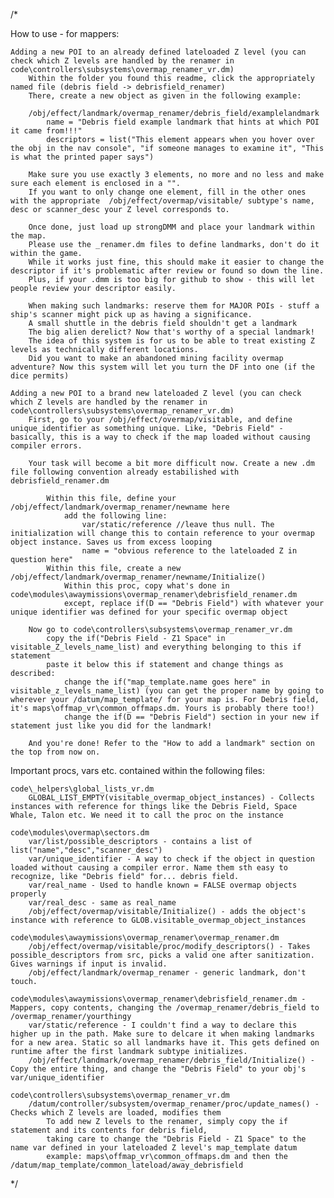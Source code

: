 /\*

How to use - for mappers:

    Adding a new POI to an already defined lateloaded Z level (you can check which Z levels are handled by the renamer in code\controllers\subsystems\overmap_renamer_vr.dm)
        Within the folder you found this readme, click the appropriately named file (debris field -> debrisfield_renamer)
        There, create a new object as given in the following example:

        /obj/effect/landmark/overmap_renamer/debris_field/examplelandmark
            name = "Debris field example landmark that hints at which POI it came from!!!"
            descriptors = list("This element appears when you hover over the obj in the nav console", "if someone manages to examine it", "This is what the printed paper says")

        Make sure you use exactly 3 elements, no more and no less and make sure each element is enclosed in a "".
        If you want to only change one element, fill in the other ones with the appropriate  /obj/effect/overmap/visitable/ subtype's name, desc or scanner_desc your Z level corresponds to.

        Once done, just load up strongDMM and place your landmark within the map.
        Please use the _renamer.dm files to define landmarks, don't do it within the game.
        While it works just fine, this should make it easier to change the descriptor if it's problematic after review or found so down the line.
        Plus, if your .dmm is too big for github to show - this will let people review your descriptor easily.

        When making such landmarks: reserve them for MAJOR POIs - stuff a ship's scanner might pick up as having a significance.
        A small shuttle in the debris field shouldn't get a landmark
        The big alien derelict? Now that's worthy of a special landmark!
        The idea of this system is for us to be able to treat existing Z levels as technically different locations.
        Did you want to make an abandoned mining facility overmap adventure? Now this system will let you turn the DF into one (if the dice permits)

    Adding a new POI to a brand new lateloaded Z level (you can check which Z levels are handled by the renamer in code\controllers\subsystems\overmap_renamer_vr.dm)
        First, go to your /obj/effect/overmap/visitable, and define unique_identifier as something unique. Like, "Debris Field" - basically, this is a way to check if the map loaded without causing compiler errors.

        Your task will become a bit more difficult now. Create a new .dm file following convention already estabilished with debrisfield_renamer.dm

            Within this file, define your /obj/effect/landmark/overmap_renamer/newname here
                add the following line:
                    var/static/reference //leave thus null. The initialization will change this to contain reference to your overmap object instance. Saves us from excess looping
                    name = "obvious reference to the lateloaded Z in question here"
            Within this file, create a new /obj/effect/landmark/overmap_renamer/newname/Initialize()
                Within this proc, copy what's done in code\modules\awaymissions\overmap_renamer\debrisfield_renamer.dm
                except, replace if(D == "Debris Field") with whatever your unique identifier was defined for your specific overmap object

        Now go to code\controllers\subsystems\overmap_renamer_vr.dm
            copy the if("Debris Field - Z1 Space" in visitable_Z_levels_name_list) and everything belonging to this if statement
            paste it below this if statement and change things as described:
                change the if("map_template.name goes here" in visitable_z_levels_name_list) (you can get the proper name by going to wherever your /datum/map_template/ for your map is. For Debris field, it's maps\offmap_vr\common_offmaps.dm. Yours is probably there too!)
                change the if(D == "Debris Field") section in your new if statement just like you did for the landmark!

        And you're done! Refer to the "How to add a landmark" section on the top from now on.

Important procs, vars etc. contained within the following files:

    code\_helpers\global_lists_vr.dm
        GLOBAL_LIST_EMPTY(visitable_overmap_object_instances) - Collects instances with reference for things like the Debris Field, Space Whale, Talon etc. We need it to call the proc on the instance

    code\modules\overmap\sectors.dm
        var/list/possible_descriptors - contains a list of list("name","desc","scanner_desc")
        var/unique_identifier - A way to check if the object in question loaded without causing a compiler error. Name them sth easy to recognize, like "Debris field" for... debris field.
        var/real_name - Used to handle known = FALSE overmap objects properly
        var/real_desc - same as real_name
        /obj/effect/overmap/visitable/Initialize() - adds the object's instance with reference to GLOB.visitable_overmap_object_instances

    code\modules\awaymissions\overmap_renamer\overmap_renamer.dm
        /obj/effect/overmap/visitable/proc/modify_descriptors() - Takes possible_descriptors from src, picks a valid one after sanitization. Gives warnings if input is invalid.
        /obj/effect/landmark/overmap_renamer - generic landmark, don't touch.

    code\modules\awaymissions\overmap_renamer\debrisfield_renamer.dm - Mappers, copy contents, changing the /overmap_renamer/debris_field to /overmap_renamer/yourthingy
        var/static/reference - I couldn't find a way to declare this higher up in the path. Make sure to delcare it when making landmarks for a new area. Static so all landmarks have it. This gets defined on runtime after the first landmark subtype initializes.
        /obj/effect/landmark/overmap_renamer/debris_field/Initialize() - Copy the entire thing, and change the "Debris Field" to your obj's var/unique_identifier

    code\controllers\subsystems\overmap_renamer_vr.dm
        /datum/controller/subsystem/overmap_renamer/proc/update_names() - Checks which Z levels are loaded, modifies them
            To add new Z levels to the renamer, simply copy the if statement and its contents for debris field,
            taking care to change the "Debris Field - Z1 Space" to the name var defined in your lateloaded Z level's map_template datum
            example: maps\offmap_vr\common_offmaps.dm and then the /datum/map_template/common_lateload/away_debrisfield

\*/

